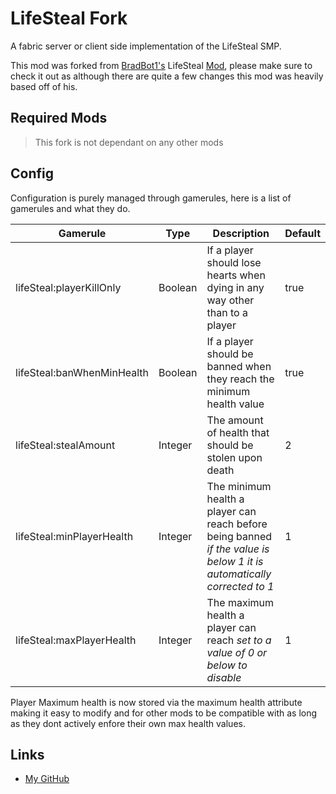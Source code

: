 # LifeSteal Fork

A fabric server or client side implementation of the LifeSteal SMP.

This mod was forked from [BradBot1's](https://github.com/BradBot1/) LifeSteal [Mod](https://github.com/BradBot1/LifeSteal), please make sure to check it out as although there are quite a few changes this mod was heavily based off of his.

## Required Mods

> This fork is not dependant on any other mods

## Config

Configuration is purely managed through gamerules, here is a list of gamerules and what they do.

|Gamerule|Type|Description|Default|
|-----|----|-----------|-------|
|lifeSteal:playerKillOnly|Boolean|If a player should lose hearts when dying in any way other than to a player|true|
|lifeSteal:banWhenMinHealth|Boolean|If a player should be banned when they reach the minimum health value|true|
|lifeSteal:stealAmount|Integer|The amount of health that should be stolen upon death|2|
|lifeSteal:minPlayerHealth|Integer|The minimum health a player can reach before being banned *if the value is below 1 it is automatically corrected to 1*|1|
|lifeSteal:maxPlayerHealth|Integer|The maximum health a player can reach *set to a value of 0 or below to disable*|1|

Player Maximum health is now stored via the maximum health attribute making it easy to modify and for other mods to be compatible with as long as they dont actively enfore their own max health values.

## Links
* [My GitHub](https://github.com/ModernAdventurer/LifeSteal/)